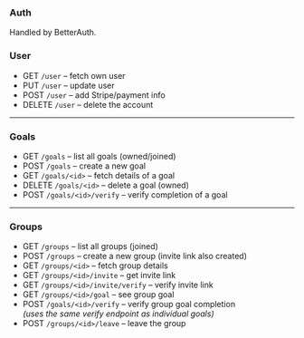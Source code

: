 ### Auth

Handled by BetterAuth.

### User

- GET `/user` – fetch own user
- PUT `/user` – update user
- POST `/user` – add Stripe/payment info
- DELETE `/user` – delete the account

---

### Goals

- GET `/goals` – list all goals (owned/joined)
- POST `/goals` – create a new goal
- GET `/goals/<id>` – fetch details of a goal
- DELETE `/goals/<id>` – delete a goal (owned)
- POST `/goals/<id>/verify` – verify completion of a goal

---

### Groups

- GET `/groups` – list all groups (joined)
- POST `/groups` – create a new group (invite link also created)
- GET `/groups/<id>` – fetch group details
- GET `/groups/<id>/invite` – get invite link
- GET `/groups/<id>/invite/verify` – verify invite link
- GET `/groups/<id>/goal` – see group goal
- POST `/goals/<id>/verify` – verify group goal completion  
  _(uses the same verify endpoint as individual goals)_
- POST `/groups/<id>/leave` – leave the group
